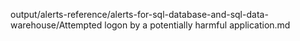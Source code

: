 output/alerts-reference/alerts-for-sql-database-and-sql-data-warehouse/Attempted logon by a potentially harmful application.md